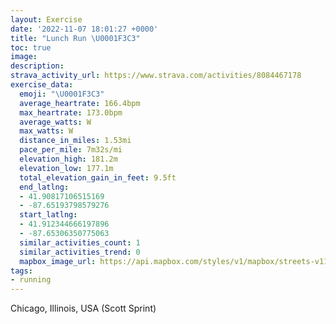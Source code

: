 ```yaml
---
layout: Exercise
date: '2022-11-07 18:01:27 +0000'
title: "Lunch Run \U0001F3C3"
toc: true
image:
description:
strava_activity_url: https://www.strava.com/activities/8084467178
exercise_data:
  emoji: "\U0001F3C3"
  average_heartrate: 166.4bpm
  max_heartrate: 173.0bpm
  average_watts: W
  max_watts: W
  distance_in_miles: 1.53mi
  pace_per_mile: 7m32s/mi
  elevation_high: 181.2m
  elevation_low: 177.1m
  total_elevation_gain_in_feet: 9.5ft
  end_latlng:
  - 41.90817106515169
  - -87.65193798579276
  start_latlng:
  - 41.912344666197896
  - -87.65306350775063
  similar_activities_count: 1
  similar_activities_trend: 0
  mapbox_image_url: https://api.mapbox.com/styles/v1/mapbox/streets-v11/static/path-5+787af2-1.0(ovx~Flv~uO%5EAd%40Fx%40Gn%40Bp%40M%5CFJRQ%60%40h%40pANt%40J%40FEjAcA~A%7DAZUv%40s%40p%40s%40b%40UlA%7B%40f%40a%40X%5DJU%3FKc%40eBAKDOfGsERKj%40OTId%40Yb%40c%40%40CAESQCQ%40iFCq%40%3FmEG%7BFBaECkDCc%40ELA%7C%40HpWM~ACnDCNKTKHmBvAs%40n%40cBjAaClB),pin-s-s+e5b22e(-87.65303,41.91096),pin-s-f+89ae00(-87.65096,41.907239999999994)/auto/800x800?access_token=pk.eyJ1Ijoiam9zaGJlY2ttYW4iLCJhIjoiY205eWR2aDd1MWZ6djJrbXc4a3M0bWZleiJ9.XiG9OWkNcZk2QzjJbxLB4A
tags:
- running
---
```




Chicago, Illinois, USA (Scott Sprint)
